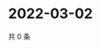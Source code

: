 # 2022-03-02

共 0 条

<!-- BEGIN WEIBO -->
<!-- 最后更新时间 Wed Mar 02 2022 07:14:53 GMT+0800 (China Standard Time) -->

<!-- END WEIBO -->
